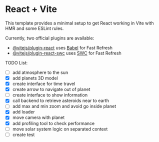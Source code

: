 # React + Vite

This template provides a minimal setup to get React working in Vite with HMR and some ESLint rules.

Currently, two official plugins are available:

- [@vitejs/plugin-react](https://github.com/vitejs/vite-plugin-react/blob/main/packages/plugin-react/README.md) uses [Babel](https://babeljs.io/) for Fast Refresh
- [@vitejs/plugin-react-swc](https://github.com/vitejs/vite-plugin-react-swc) uses [SWC](https://swc.rs/) for Fast Refresh

TODO List:

- [ ] add atmosphere to the sun
- [x] add planets 3D model
- [x] create interface for time travel
- [x] create arrow to navigate out of planet
- [ ] create interface to show information
- [x] call backend to retrieve asteroids near to earth
- [ ] add max and min zoom and avoid go inside planet
- [x] add loader
- [x] move camera with planet
- [x] add profiling tool to check performance
- [ ] move solar system logic on separated context
- [ ] create test
